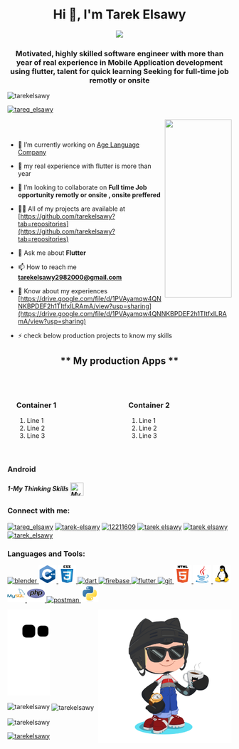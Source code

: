 <h1 align="center">Hi 👋, I'm Tarek Elsawy</h1>
<p align="center"> <img src="https://readme-typing-svg.herokuapp.com?lines=Welcome,+Let's+follow+each+other+💖" /> </p>

<h3 align="center">Motivated, highly skilled software engineer with more than  year of real experience in Mobile Application development using flutter, talent for quick learning Seeking for full-time job remotly or onsite</h3>


<p align="left"> <img src="https://komarev.com/ghpvc/?username=tarekelsawy&label=Profile%20views&color=0e75b6&style=flat" alt="tarekelsawy" /> </p>

<p align="left"> <a href="https://twitter.com/tareq_elsawy" target="blank"><img src="https://img.shields.io/twitter/follow/tareq_elsawy?logo=twitter&style=for-the-badge" alt="tareq_elsawy" /></a> </p>


<img align="right" src="https://user-images.githubusercontent.com/63050133/156676671-d5b2e362-97d4-4404-9447-dd71ddfea82f.gif" height=400px width = 150px/>
<br>
<br>

- 🔭 I’m currently working on [Age Language Company](https://alcegypt.net/)

- 🌱 my real experience with flutter is more than year

- 👯 I’m looking to collaborate on **Full time Job opportunity remotly or onsite , onsite preffered**

- 👨‍💻 All of my projects are available at [https://github.com/tarekelsawy?tab=repositories](https://github.com/tarekelsawy?tab=repositories)

- 💬 Ask me about **Flutter**

- 📫 How to reach me **tarekelsawy2982000@gmail.com**

- 📄 Know about my experiences [https://drive.google.com/file/d/1PVAyamqw4QNNKBPDEF2h1TItfxILRAmA/view?usp=sharing](https://drive.google.com/file/d/1PVAyamqw4QNNKBPDEF2h1TItfxILRAmA/view?usp=sharing)

- ⚡ check below production projects to know my skills
<h2 align="center">** My production Apps **</h2>
<br>
<div style="display: flex; width: 100%;">
  <div style="flex: 1; width: 50%; padding: 20px; box-sizing: border-box;align=left;">
    <h3>Container 1</h3>
    <ol>
      <li>Line 1</li>
      <li>Line 2</li>
      <li>Line 3</li>
    </ol>
  </div>
  <div style="flex: 1; width: 50%; padding: 20px; box-sizing: border-box; align=right;">
    <h3>Container 2</h3>
    <ol>
      <li>Line 1</li>
      <li>Line 2</li>
      <li>Line 3</li>
    </ol>
  </div>
</div>
<h3 align="left">Android</h3>
<h5 align="left">1-My Thinking Skills <a href="https://play.google.com/store/apps/details?id=com.alcegypt.maryam"><img title="My Thinking Skill" align="center" src="https://play-lh.googleusercontent.com/qEsy3oS7KOWD-3WRnFjdMFW7xY0FcgazHPxiqYZunlY-WZIXphh4lj2NgtJR39IWLDyN=w240-h480-rw" width = 30px height = 30px/></a> </h5>



<h3 align="left">Connect with me:</h3>
<p align="left">
<a href="https://twitter.com/tareq_elsawy" target="blank"><img align="center" src="https://raw.githubusercontent.com/rahuldkjain/github-profile-readme-generator/master/src/images/icons/Social/twitter.svg" alt="tareq_elsawy" height="30" width="40" /></a>
<a href="https://linkedin.com/in/tarek-elsawy" target="blank"><img align="center" src="https://raw.githubusercontent.com/rahuldkjain/github-profile-readme-generator/master/src/images/icons/Social/linked-in-alt.svg" alt="tarek-elsawy" height="30" width="40" /></a>
<a href="https://stackoverflow.com/users/12211609" target="blank"><img align="center" src="https://raw.githubusercontent.com/rahuldkjain/github-profile-readme-generator/master/src/images/icons/Social/stack-overflow.svg" alt="12211609" height="30" width="40" /></a>
<a href="https://fb.com/tarek elsawy" target="blank"><img align="center" src="https://raw.githubusercontent.com/rahuldkjain/github-profile-readme-generator/master/src/images/icons/Social/facebook.svg" alt="tarek elsawy" height="30" width="40" /></a>
<a href="https://www.youtube.com/c/tarek elsawy" target="blank"><img align="center" src="https://raw.githubusercontent.com/rahuldkjain/github-profile-readme-generator/master/src/images/icons/Social/youtube.svg" alt="tarek elsawy" height="30" width="40" /></a>
<a href="https://www.leetcode.com/tarek_elsawy" target="blank"><img align="center" src="https://raw.githubusercontent.com/rahuldkjain/github-profile-readme-generator/master/src/images/icons/Social/leet-code.svg" alt="tarek_elsawy" height="30" width="40" /></a>
</p>

<h3 align="left">Languages and Tools:</h3>
<p align="left"> <a href="https://www.blender.org/" target="_blank" rel="noreferrer"> <img src="https://download.blender.org/branding/community/blender_community_badge_white.svg" alt="blender" width="40" height="40"/> </a> <a href="https://www.w3schools.com/cpp/" target="_blank" rel="noreferrer"> <img src="https://raw.githubusercontent.com/devicons/devicon/master/icons/cplusplus/cplusplus-original.svg" alt="cplusplus" width="40" height="40"/> </a> <a href="https://www.w3schools.com/css/" target="_blank" rel="noreferrer"> <img src="https://raw.githubusercontent.com/devicons/devicon/master/icons/css3/css3-original-wordmark.svg" alt="css3" width="40" height="40"/> </a> <a href="https://dart.dev" target="_blank" rel="noreferrer"> <img src="https://www.vectorlogo.zone/logos/dartlang/dartlang-icon.svg" alt="dart" width="40" height="40"/> </a> <a href="https://firebase.google.com/" target="_blank" rel="noreferrer"> <img src="https://www.vectorlogo.zone/logos/firebase/firebase-icon.svg" alt="firebase" width="40" height="40"/> </a> <a href="https://flutter.dev" target="_blank" rel="noreferrer"> <img src="https://www.vectorlogo.zone/logos/flutterio/flutterio-icon.svg" alt="flutter" width="40" height="40"/> </a> <a href="https://git-scm.com/" target="_blank" rel="noreferrer"> <img src="https://www.vectorlogo.zone/logos/git-scm/git-scm-icon.svg" alt="git" width="40" height="40"/> </a> <a href="https://www.w3.org/html/" target="_blank" rel="noreferrer"> <img src="https://raw.githubusercontent.com/devicons/devicon/master/icons/html5/html5-original-wordmark.svg" alt="html5" width="40" height="40"/> </a> <a href="https://www.java.com" target="_blank" rel="noreferrer"> <img src="https://raw.githubusercontent.com/devicons/devicon/master/icons/java/java-original.svg" alt="java" width="40" height="40"/> </a> <a href="https://www.linux.org/" target="_blank" rel="noreferrer"> <img src="https://raw.githubusercontent.com/devicons/devicon/master/icons/linux/linux-original.svg" alt="linux" width="40" height="40"/> </a> <a href="https://www.mysql.com/" target="_blank" rel="noreferrer"> <img src="https://raw.githubusercontent.com/devicons/devicon/master/icons/mysql/mysql-original-wordmark.svg" alt="mysql" width="40" height="40"/> </a> <a href="https://www.php.net" target="_blank" rel="noreferrer"> <img src="https://raw.githubusercontent.com/devicons/devicon/master/icons/php/php-original.svg" alt="php" width="40" height="40"/> </a> <a href="https://postman.com" target="_blank" rel="noreferrer"> <img src="https://www.vectorlogo.zone/logos/getpostman/getpostman-icon.svg" alt="postman" width="40" height="40"/> </a> <a href="https://www.python.org" target="_blank" rel="noreferrer"> <img src="https://raw.githubusercontent.com/devicons/devicon/master/icons/python/python-original.svg" alt="python" width="40" height="40"/> </a> </p>


<img src="https://github.com/Amira-Zahran/Amira-zahran/blob/output/github-contribution-grid-snake.svg" alt="Snake"/>
<img alt="Night Coding" src="https://raw.githubusercontent.com/AhmedFathyDev/AhmedFathyDev/main/GitHub.png" align="right" height="300"/>


<p><img align="left" src="https://github-readme-stats.vercel.app/api/top-langs?username=tarekelsawy&show_icons=true&locale=en&layout=compact" alt="tarekelsawy" /></p>

<p>&nbsp;<img align="center" src="https://github-readme-stats.vercel.app/api?username=tarekelsawy&show_icons=true&locale=en" alt="tarekelsawy" /></p>

<p><img align="center" src="https://github-readme-streak-stats.herokuapp.com/?user=tarekelsawy&" alt="tarekelsawy" /></p>
<p align="left"> <a href="https://github.com/ryo-ma/github-profile-trophy"><img src="https://github-profile-trophy.vercel.app/?username=tarekelsawy" alt="tarekelsawy" /></a> </p>
